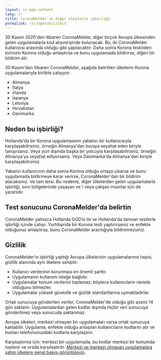 ```yaml
---
layout: in-app-content
lang: tr
title: CoronaMelder’ın diğer ülkelerle işbirliği
permalink: /tr/operabiliteit
---
```

30 Kasım 2020'den itibaren CoronaMelder, diğer birçok Avrupa ülkesinden gelen uygulamalarla kod alışverişinde bulunacak. Bu, iki CoronaMelder kullanıcısı arasında olduğu gibi yapılacaktır. Daha sonra Korona testinden birinizin Korona olduğu anlaşılırsa ve bunu uygulamada bildirirse, diğeri bir bildirim alır.

30 Kasım'dan itibaren CoronaMelder, aşağıda belirtilen ülkelerin Korona uygulamalarıyla birlikte çalışıyor:

- Almanya
- İtalya
- İrlanda
- İspanya
- Letonya
- Hırvatistan
- Danimarka

## Neden bu işbirliği?

Hollanda'da bir Korona uygulamasının yabancı bir kullanıcısıyla karşılaşabilirsiniz, örneğin Almanya'dan buraya seyahat eden biriyle tanışırsanız. Veya yurt dışında başka bir yolcuyla karşılaşabilirsiniz, örneğin Almanya'ya seyahat ediyorsanız. Veya Danimarka'da Almanya'dan biriyle karşılaşabilirsiniz.

Yabancı kullanıcının daha sonra Korona olduğu ortaya çıkarsa ve bunu uygulamada bildirmeye karar verirse, CoronaMelder'dan bir bildirim alacaksınız. Ve tam tersi. Bu nedenle, diğer ülkelerden gelen uygulamalarla işbirliği, sınır bölgelerinde yaşayan ve / veya çalışan insanlar için de yararlıdır.

## Test sonucunu CoronaMelder'da belirtin

CoronaMelder yalnızca Hollanda GGD’si ile ve Hollanda'da tanınan testlerle işbirliği içinde çalışır. Yurtdışında bir Korona testi yaptırırsanız ve enfekte olduğunuz anlaşılırsa, bunu CoronaMelder aracılığıyla bildiremezsiniz.

## Gizlilik

CoronaMelder'ın işbirliği yaptığı Avrupa ülkelerinin uygulamalarının hepsi, gizlilik alanında aynı ilkelere sahiptir:

- Kullanıcı verilerinin korunması en önemli şarttır.
- Uygulamanın kullanımı isteğe bağlıdır.
- Uygulamalar konum verilerini toplamaz; böylece kullanıcıların nerede olduğunu bilmezler.
- Uygulamalar yüksek güvenlik ve gizlilik standartlarına uymaktadırlar.

Ortak sunucuya gönderilen veriler, CoronaMelder'de olduğu gibi azami 14 gün saklanır. Uygulamalardan gelen kodlar dışında hiçbir veri sunucuya gönderilmez veya sunucuda saklanmaz.

Avrupa ülkeleri, merkezi olmayan bir uygulamaları varsa ortak sunucuya katılabilir. Uygulama, enfekte  olduğu anlaşılan kullanıcıların kodlarını alır ve bunları telefonunuzdaki kodlarla karşılaştırır.

Karşılaştırma için: merkezi bir uygulamada, bu kodlar merkezi bir konumda toplanır ve orada karşılaştırılır. [Merkezi ve merkezi olmayan uygulamalara sahip ülkelere genel bakışı görüntüleyin](https://ec.europa.eu/info/live-work-travel-eu/health/coronavirus-response/travel-during-coronavirus-pandemic/how-tracing-and-warning-apps-can-help-during-pandemic_en).
